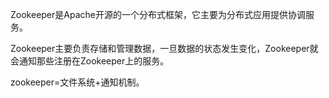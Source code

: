 Zookeeper是Apache开源的一个分布式框架，它主要为分布式应用提供协调服务。

Zookeeper主要负责存储和管理数据，一旦数据的状态发生变化，Zookeeper就会通知那些注册在Zookeeper上的服务。



zookeeper=文件系统+通知机制。 





